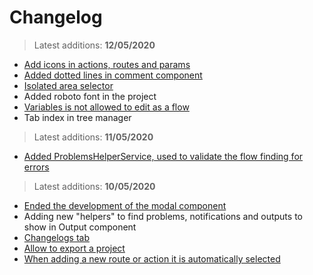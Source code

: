 # Changelog

> Latest additions: **12/05/2020**

- [Add icons in actions, routes and params](https://github.com/code-easy-platform/code-easy-web/projects/1#card-38070096)
- [Added dotted lines in comment component](https://github.com/code-easy-platform/flow-editor/projects/1#card-38068527)
- [Isolated area selector](https://github.com/code-easy-platform/flow-editor/projects/1#card-38069196)
- Added roboto font in the project
- [Variables is not allowed to edit as a flow](https://github.com/code-easy-platform/code-easy-web/projects/1#card-38066239)
- Tab index in tree manager

> Latest additions: **11/05/2020**

- [Added ProblemsHelperService, used to validate the flow finding for errors](https://github.com/code-easy-platform/code-easy-web/projects/1#card-37943971)

> Latest additions: **10/05/2020**

- [Ended the development of the modal component](https://github.com/code-easy-platform/code-easy-web/projects/1#card-36125235)
- Adding new "helpers" to find problems, notifications and outputs to show in Output component
- [Changelogs tab](https://github.com/code-easy-platform/code-easy-web/projects/1#card-36547949)
- [Allow to export a project](https://github.com/code-easy-platform/code-easy-web/projects/1#card-37935495)
- [When adding a new route or action it is automatically selected](https://github.com/code-easy-platform/code-easy-web/projects/1#card-37829751)

